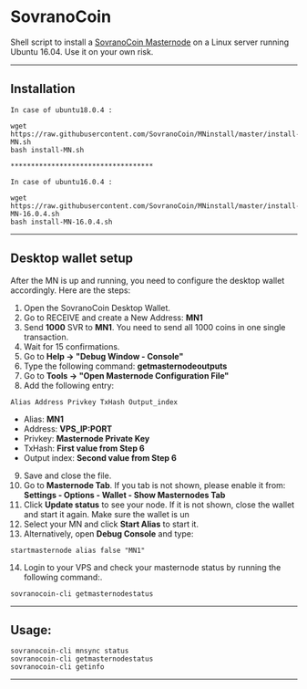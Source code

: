 # SovranoCoin
Shell script to install a [SovranoCoin Masternode](http://www.sovranocoin.com) on a Linux server running Ubuntu 16.04. Use it on your own risk.
***

## Installation
```
In case of ubuntu18.0.4 :

wget https://raw.githubusercontent.com/SovranoCoin/MNinstall/master/install-MN.sh
bash install-MN.sh

***********************************

In case of ubuntu16.0.4 :

wget https://raw.githubusercontent.com/SovranoCoin/MNinstall/master/install-MN-16.0.4.sh
bash install-MN-16.0.4.sh
```
***

## Desktop wallet setup  

After the MN is up and running, you need to configure the desktop wallet accordingly. Here are the steps:  
1. Open the SovranoCoin Desktop Wallet.  
2. Go to RECEIVE and create a New Address: **MN1**  
3. Send **1000** SVR to **MN1**. You need to send all 1000 coins in one single transaction.
4. Wait for 15 confirmations.  
5. Go to **Help -> "Debug Window - Console"**  
6. Type the following command: **getmasternodeoutputs**
7. Go to  **Tools -> "Open Masternode Configuration File"**
8. Add the following entry:
```
Alias Address Privkey TxHash Output_index
```
* Alias: **MN1**
* Address: **VPS_IP:PORT**
* Privkey: **Masternode Private Key**
* TxHash: **First value from Step 6**
* Output index:  **Second value from Step 6**
9. Save and close the file.
10. Go to **Masternode Tab**. If you tab is not shown, please enable it from: **Settings - Options - Wallet - Show Masternodes Tab**
11. Click **Update status** to see your node. If it is not shown, close the wallet and start it again. Make sure the wallet is un
12. Select your MN and click **Start Alias** to start it.
13. Alternatively, open **Debug Console** and type:
```
startmasternode alias false "MN1"
```
14. Login to your VPS and check your masternode status by running the following command:.
```
sovranocoin-cli getmasternodestatus
```
***

## Usage:
```
sovranocoin-cli mnsync status
sovranocoin-cli getmasternodestatus  
sovranocoin-cli getinfo
```

***
